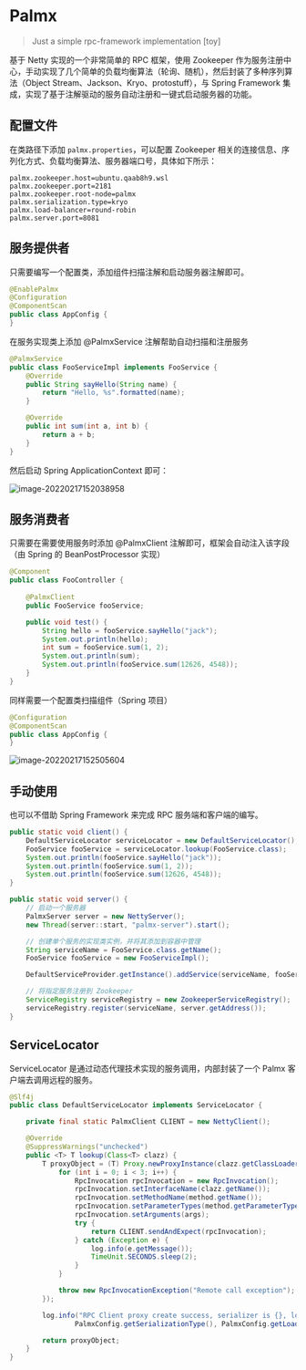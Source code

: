 # Palmx

> Just a simple rpc-framework implementation [toy]

基于 Netty 实现的一个非常简单的 RPC 框架，使用 Zookeeper 作为服务注册中心，手动实现了几个简单的负载均衡算法（轮询、随机），然后封装了多种序列算法（Object Stream、Jackson、Kryo、protostuff），与 Spring Framework 集成，实现了基于注解驱动的服务自动注册和一键式启动服务器的功能。

## 配置文件
在类路径下添加 `palmx.properties`，可以配置 Zookeeper 相关的连接信息、序列化方式、负载均衡算法、服务器端口号，具体如下所示：

```properties
palmx.zookeeper.host=ubuntu.qaab8h9.wsl
palmx.zookeeper.port=2181
palmx.zookeeper.root-node=palmx
palmx.serialization.type=kryo
palmx.load-balancer=round-robin
palmx.server.port=8081
```

## 服务提供者

只需要编写一个配置类，添加组件扫描注解和启动服务器注解即可。
```java
@EnablePalmx
@Configuration
@ComponentScan
public class AppConfig {
}
```

在服务实现类上添加 @PalmxService 注解帮助自动扫描和注册服务
```java
@PalmxService
public class FooServiceImpl implements FooService {
    @Override
    public String sayHello(String name) {
        return "Hello, %s".formatted(name);
    }

    @Override
    public int sum(int a, int b) {
        return a + b;
    }
}
```
然后启动 Spring ApplicationContext 即可：



![image-20220217152038958](https://yec-dev.oss-cn-guangzhou.aliyuncs.com/image-20220217152038958.png)



## 服务消费者

只需要在需要使用服务时添加 @PalmxClient 注解即可，框架会自动注入该字段（由 Spring 的 BeanPostProcessor 实现）

```java
@Component
public class FooController {
    
    @PalmxClient
    public FooService fooService;

    public void test() {
        String hello = fooService.sayHello("jack");
        System.out.println(hello);
        int sum = fooService.sum(1, 2);
        System.out.println(sum);
        System.out.println(fooService.sum(12626, 4548));
    }
}
```

同样需要一个配置类扫描组件（Spring 项目）

```java
@Configuration
@ComponentScan
public class AppConfig {
}
```

![image-20220217152505604](https://yec-dev.oss-cn-guangzhou.aliyuncs.com/image-20220217152505604.png)



## 手动使用

也可以不借助 Spring Framework 来完成 RPC 服务端和客户端的编写。

```java
public static void client() {
    DefaultServiceLocator serviceLocator = new DefaultServiceLocator();
    FooService fooService = serviceLocator.lookup(FooService.class);
    System.out.println(fooService.sayHello("jack"));
    System.out.println(fooService.sum(1, 2));
    System.out.println(fooService.sum(12626, 4548));
}

public static void server() {
    // 启动一个服务器
    PalmxServer server = new NettyServer();
    new Thread(server::start, "palmx-server").start();

    // 创建单个服务的实现类实例，并将其添加到容器中管理
    String serviceName = FooService.class.getName();
    FooService fooService = new FooServiceImpl();

    DefaultServiceProvider.getInstance().addService(serviceName, fooService);

    // 将指定服务注册到 Zookeeper
    ServiceRegistry serviceRegistry = new ZookeeperServiceRegistry();
    serviceRegistry.register(serviceName, server.getAddress());
}
```

## ServiceLocator

ServiceLocator 是通过动态代理技术实现的服务调用，内部封装了一个 Palmx 客户端去调用远程的服务。

```java
@Slf4j
public class DefaultServiceLocator implements ServiceLocator {

    private final static PalmxClient CLIENT = new NettyClient();

    @Override
    @SuppressWarnings("unchecked")
    public <T> T lookup(Class<T> clazz) {
        T proxyObject = (T) Proxy.newProxyInstance(clazz.getClassLoader(), new Class[]{clazz}, (proxy, method, args) -> {
            for (int i = 0; i < 3; i++) {
                RpcInvocation rpcInvocation = new RpcInvocation();
                rpcInvocation.setInterfaceName(clazz.getName());
                rpcInvocation.setMethodName(method.getName());
                rpcInvocation.setParameterTypes(method.getParameterTypes());
                rpcInvocation.setArguments(args);
                try {
                    return CLIENT.sendAndExpect(rpcInvocation);
                } catch (Exception e) {
                    log.info(e.getMessage());
                    TimeUnit.SECONDS.sleep(2);
                }
            }

            throw new RpcInvocationException("Remote call exception");
        });

        log.info("RPC Client proxy create success, serializer is {}, load balancer is {}",
                PalmxConfig.getSerializationType(), PalmxConfig.getLoadBalanceType());

        return proxyObject;
    }
}
```


